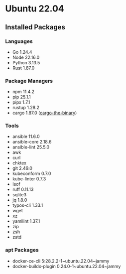 # Ubuntu 22.04

## Installed Packages

### Languages

- Go 1.24.4
- Node 22.16.0
- Python 3.13.5
- Rust 1.87.0

### Package Managers

- npm 11.4.2
- pip 25.1.1
- pipx 1.7.1
- rustup 1.28.2
- cargo 1.87.0 ([cargo-the-binary](https://github.com/rust-lang/cargo/blob/master/src/cargo/version.rs))

### Tools

- ansible 11.6.0
- ansible-core 2.18.6
- ansible-lint 25.5.0
- awk
- curl
- chktex
- git 2.49.0
- kubeconform 0.7.0
- kube-linter 0.7.3
- lsof
- ruff 0.11.13
- sqlite3
- jq 1.8.0
- typos-cli 1.33.1
- wget
- xz
- yamllint 1.37.1
- zip
- zsh
- zstd

### apt Packages

- docker-ce-cli 5:28.2.2-1\~ubuntu.22.04\~jammy
- docker-buildx-plugin 0.24.0-1\~ubuntu.22.04\~jammy
